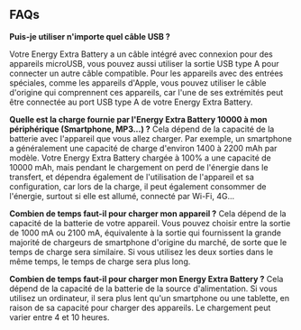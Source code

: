 ## FAQs

**Puis-je utiliser n'importe quel câble USB ?**

Votre Energy Extra Battery a un câble intégré avec connexion pour des appareils microUSB, vous pouvez aussi utiliser la sortie USB type A pour connecter un autre câble compatible.
Pour les appareils avec des entrées spéciales, comme les appareils d'Apple, vous pouvez utiliser le câble d'origine qui comprennent ces appareils, car l'une de ses extrémités peut être connectée au port USB type A de votre Energy Extra Battery.

**Quelle est la charge fournie par l'Energy Extra Battery 10000 à mon périphérique (Smartphone, MP3...) ?**
Cela dépend de la capacité de la batterie avec l'appareil que vous allez charger.
Par exemple, un smartphone a généralement une capacité de charge d'environ 1400 à 2200 mAh par modèle.
Votre Energy Extra Battery chargée à 100% a une capacité de 10000 mAh, mais pendant le chargement on perd de l'énergie dans le transfert, et dépendra également de l'utilisation de l'appareil et sa configuration, car lors de la charge, il peut également consommer de l'énergie, surtout si elle est allumé, connecté par Wi-Fi, 4G...

**Combien de temps faut-il pour charger mon appareil ?**
Cela dépend de la capacité de la batterie de votre appareil.  Vous pouvez choisir entre la sortie de 1000 mA ou 2100 mA, équivalente à la sortie qui fournissent la grande majorité de chargeurs de smartphone d'origine du marché, de sorte que le temps de charge sera similaire.  Si vous utilisez les deux sorties dans le même temps, le temps de charge sera plus long.

**Combien de temps faut-il pour charger mon Energy Extra Battery ?**
Cela dépend de la capacité de la batterie de la source d'alimentation.  Si vous utilisez un ordinateur, il sera plus lent qu'un smartphone ou une tablette, en raison de sa capacité pour charger des appareils.  Le chargement peut varier entre 4 et 10 heures.



